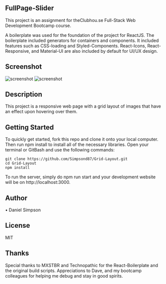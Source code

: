 ## FullPage-Slider
This project is an assignment for theClubhou.se Full-Stack Web Development Bootcamp course.

A boilerplate was used for the foundation of the project for ReactJS. The boilerplate included generators for containers and components. It included features such as CSS-loading and Styled-Components. React-Icons, React-Responsive, and Material-UI are also included by default for UI/UX design.

## Screenshot
![screenshot](http://h4z.it/Image/d1772f_Capture-full.PNG "FullPage-Slider Screenshot - Full Width")
![screenshot](http://h4z.it/Image/941e3a_pture-mobile.PNG "FullPage-Slider Screenshot - Mobile")

## Description
This project is a responsive web page with a grid layout of images that have an effect upon hovering over them.

## Getting Started
To quickly get started, fork this repo and clone it onto your local computer. Then run npm install to install all of the necessary libraries. Open your terminal or GitBash and use the following commands:

```
git clone https://github.com/Simpsond87/Grid-Layout.git
cd Grid-Layout
npm install
```

To run the server, simply do npm run start and your development website will be on http://localhost:3000.

## Author
 • Daniel Simpson

## License
MIT

## Thanks
Special thanks to MXSTBR and Technopathic for the React-Boilerplate and the original build scripts. Appreciations to Dave, and my bootcamp colleagues for helping me debug and stay in good spirits.
